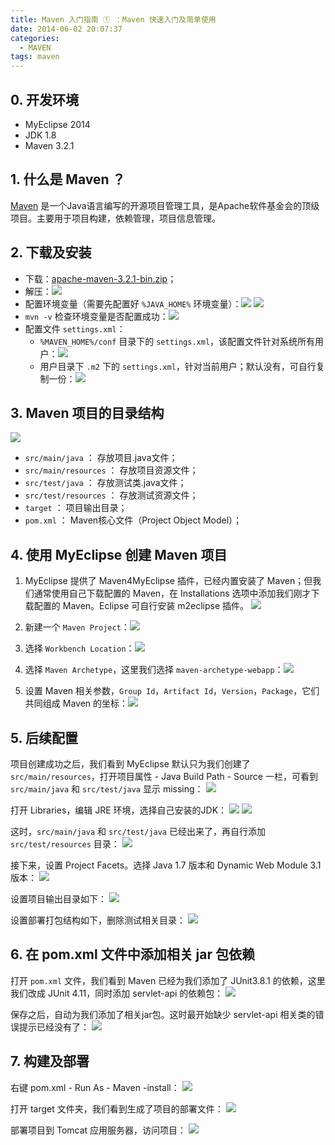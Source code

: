 ```yaml
---
title: Maven 入门指南 ① ：Maven 快速入门及简单使用
date: 2014-06-02 20:07:37
categories:
  - MAVEN
tags: maven
---
```


## 0. 开发环境

* MyEclipse 2014
* JDK 1.8
* Maven 3.2.1

## 1. 什么是 Maven ？

[Maven](https://maven.apache.org/) 是一个Java语言编写的开源项目管理工具，是Apache软件基金会的顶级项目。主要用于项目构建，依赖管理，项目信息管理。

## 2. 下载及安装

* 下载：[apache-maven-3.2.1-bin.zip](https://archive.apache.org/dist/maven/maven-3/3.2.1/binaries/apache-maven-3.2.1-bin.zip)；
* 解压：![](/images/maven-guide-01/maven-guide-01-001.png)
* 配置环境变量（需要先配置好 `%JAVA_HOME%` 环境变量）：![](/images/maven-guide-01/maven-guide-01-002.png) ![](/images/maven-guide-01/maven-guide-01-003.png)
* `mvn -v` 检查环境变量是否配置成功：![](/images/maven-guide-01/maven-guide-01-004.png)
* 配置文件 `settings.xml`：
    * `%MAVEN_HOME%/conf` 目录下的 `settings.xml`，该配置文件针对系统所有用户：![](/images/maven-guide-01/maven-guide-01-005.png)
    * 用户目录下 `.m2` 下的 `settings.xml`，针对当前用户；默认没有，可自行复制一份：![](/images/maven-guide-01/maven-guide-01-006.png)
    
## 3. Maven 项目的目录结构

![](/images/maven-guide-01/maven-guide-01-007.png)

* `src/main/java` ： 存放项目.java文件；
* `src/main/resources` ： 存放项目资源文件；
* `src/test/java` ： 存放测试类.java文件；
* `src/test/resources` ： 存放测试资源文件；
* `target` ： 项目输出目录；
* `pom.xml` ： Maven核心文件（Project Object Model）；

## 4. 使用 MyEclipse 创建 Maven 项目

1. MyEclipse 提供了 Maven4MyEclipse 插件，已经内置安装了 Maven；但我们通常使用自己下载配置的 Maven，在 Installations 选项中添加我们刚才下载配置的 Maven。Eclipse 可自行安装 m2eclipse 插件。
![](/images/maven-guide-01/maven-guide-01-008.png)

2. 新建一个 `Maven Project`：![](/images/maven-guide-01/maven-guide-01-009.png)

3. 选择 `Workbench Location`：![](/images/maven-guide-01/maven-guide-01-010.png)

4. 选择 `Maven Archetype`，这里我们选择 `maven-archetype-webapp`：![](/images/maven-guide-01/maven-guide-01-011.png)

5. 设置 Maven 相关参数，`Group Id`，`Artifact Id`，`Version`，`Package`，它们共同组成 Maven 的坐标：![](/images/maven-guide-01/maven-guide-01-012.png)

## 5. 后续配置

项目创建成功之后，我们看到 MyEclipse 默认只为我们创建了 `src/main/resources`，打开项目属性 - Java Build Path - Source 一栏，可看到 `src/main/java` 和 `src/test/java` 显示 missing：
![](/images/maven-guide-01/maven-guide-01-013.png)

打开 Libraries，编辑 JRE 环境，选择自己安装的JDK：
![](/images/maven-guide-01/maven-guide-01-014.png) ![](/images/maven-guide-01/maven-guide-01-015.png)

这时，`src/main/java` 和 `src/test/java` 已经出来了，再自行添加 `src/test/resources` 目录：
![](/images/maven-guide-01/maven-guide-01-016.png)

接下来，设置 Project Facets。选择 Java 1.7 版本和 Dynamic Web Module 3.1 版本：
![](/images/maven-guide-01/maven-guide-01-017.png)

设置项目输出目录如下：
![](/images/maven-guide-01/maven-guide-01-018.png)

设置部署打包结构如下，删除测试相关目录：
![](/images/maven-guide-01/maven-guide-01-019.png)

## 6. 在 pom.xml 文件中添加相关 jar 包依赖

打开 `pom.xml` 文件，我们看到 Maven 已经为我们添加了 JUnit3.8.1 的依赖，这里我们改成 JUnit 4.11，同时添加 servlet-api 的依赖包：
![](/images/maven-guide-01/maven-guide-01-020.png)

保存之后，自动为我们添加了相关jar包。这时最开始缺少 servlet-api 相关类的错误提示已经没有了：
![](/images/maven-guide-01/maven-guide-01-021.png)

## 7. 构建及部署

右键 pom.xml - Run As - Maven -install：
![](/images/maven-guide-01/maven-guide-01-022.png)

打开 target 文件夹，我们看到生成了项目的部署文件：
![](/images/maven-guide-01/maven-guide-01-023.png)

部署项目到 Tomcat 应用服务器，访问项目：
![](/images/maven-guide-01/maven-guide-01-024.png)
